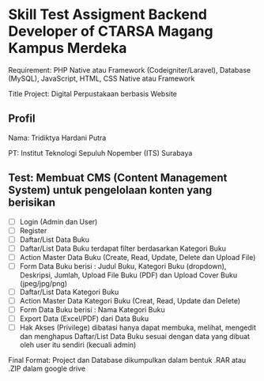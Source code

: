# Skill Test Assigment Backend Developer of CTARSA Magang Kampus Merdeka

Requirement: PHP Native atau Framework (Codeigniter/Laravel), Database (MySQL), JavaScript, HTML, CSS Native atau Framework

Title Project: Digital Perpustakaan berbasis Website

## Profil
Nama: Tridiktya Hardani Putra

PT: Institut Teknologi Sepuluh Nopember (ITS) Surabaya

## Test: Membuat CMS (Content Management System) untuk pengelolaan konten yang berisikan
- [ ] Login (Admin dan User)
- [ ] Register
- [ ] Daftar/List Data Buku
- [ ] Daftar/List Data Buku terdapat filter berdasarkan Kategori Buku
- [ ] Action Master Data Buku (Create, Read, Update, Delete dan Upload File)
- [ ] Form Data Buku berisi : Judul Buku, Kategori Buku (dropdown), Deskripsi, Jumlah, Upload File Buku (PDF) dan Upload Cover Buku (jpeg/jpg/png)
- [ ] Daftar/List Data Kategori Buku
- [ ] Action Master Data Kategori Buku (Creat, Read, Update dan Delete)
- [ ] Form Data Buku berisi : Nama Kategori Buku
- [ ] Export Data (Excel/PDF) dari Data Buku
- [ ] Hak Akses (Privilege) dibatasi hanya dapat membuka, melihat, mengedit dan menghapus Daftar/List Data Buku sesuai dengan data yang dibuat oleh user itu sendiri (kecuali admin)

Final Format: Project dan Database dikumpulkan dalam bentuk .RAR atau .ZIP dalam google drive
